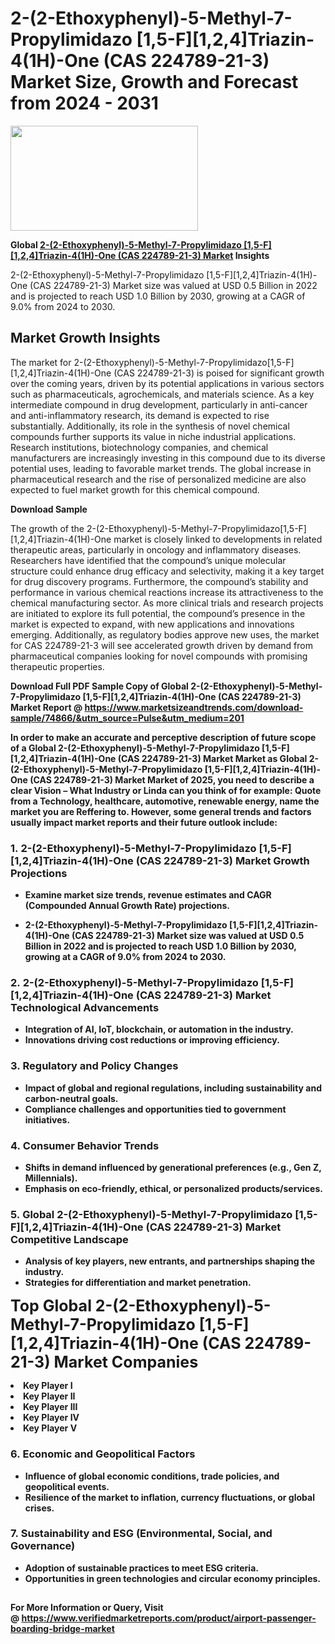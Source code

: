 <H1>2-(2-Ethoxyphenyl)-5-Methyl-7-Propylimidazo [1,5-F][1,2,4]Triazin-4(1H)-One (CAS 224789-21-3) Market Size, Growth and Forecast from 2024 - 2031</H1><img class="aligncenter size-medium wp-image-584254" src="https://thirdeyenews.in/wp-content/uploads/2024/09/Global-Market-Research-300x168.jpeg" alt="" width="300" height="168" /><p><strong>Global&nbsp;<a href="https://www.marketsizeandtrends.com/download-sample/74866/&amp;utm_source=Pulse&amp;utm_medium=201">2-(2-Ethoxyphenyl)-5-Methyl-7-Propylimidazo [1,5-F][1,2,4]Triazin-4(1H)-One (CAS 224789-21-3) Market</a> Insights</strong></p><p>2-(2-Ethoxyphenyl)-5-Methyl-7-Propylimidazo [1,5-F][1,2,4]Triazin-4(1H)-One (CAS 224789-21-3) Market size was valued at USD 0.5 Billion in 2022 and is projected to reach USD 1.0 Billion by 2030, growing at a CAGR of 9.0% from 2024 to 2030.</p><p><h2>Market Growth Insights</h2> <p>The market for 2-(2-Ethoxyphenyl)-5-Methyl-7-Propylimidazo[1,5-F][1,2,4]Triazin-4(1H)-One (CAS 224789-21-3) is poised for significant growth over the coming years, driven by its potential applications in various sectors such as pharmaceuticals, agrochemicals, and materials science. As a key intermediate compound in drug development, particularly in anti-cancer and anti-inflammatory research, its demand is expected to rise substantially. Additionally, its role in the synthesis of novel chemical compounds further supports its value in niche industrial applications. Research institutions, biotechnology companies, and chemical manufacturers are increasingly investing in this compound due to its diverse potential uses, leading to favorable market trends. The global increase in pharmaceutical research and the rise of personalized medicine are also expected to fuel market growth for this chemical compound.</p> <p><strong>Download Sample</strong></p> <p>The growth of the 2-(2-Ethoxyphenyl)-5-Methyl-7-Propylimidazo[1,5-F][1,2,4]Triazin-4(1H)-One market is closely linked to developments in related therapeutic areas, particularly in oncology and inflammatory diseases. Researchers have identified that the compound’s unique molecular structure could enhance drug efficacy and selectivity, making it a key target for drug discovery programs. Furthermore, the compound’s stability and performance in various chemical reactions increase its attractiveness to the chemical manufacturing sector. As more clinical trials and research projects are initiated to explore its full potential, the compound’s presence in the market is expected to expand, with new applications and innovations emerging. Additionally, as regulatory bodies approve new uses, the market for CAS 224789-21-3 will see accelerated growth driven by demand from pharmaceutical companies looking for novel compounds with promising therapeutic properties.</p> <p><strong></p><p><span class=""><strong>Download Full PDF Sample Copy of Global 2-(2-Ethoxyphenyl)-5-Methyl-7-Propylimidazo [1,5-F][1,2,4]Triazin-4(1H)-One (CAS 224789-21-3) Market Report</strong> @ <a href="https://www.marketsizeandtrends.com/download-sample/74866/&amp;utm_source=Pulse&amp;utm_medium=201" target="_blank">https://www.marketsizeandtrends.com/download-sample/74866/&amp;utm_source=Pulse&amp;utm_medium=201</a></span></p><p>In order to make an accurate and perceptive description of future scope of a Global&nbsp;2-(2-Ethoxyphenyl)-5-Methyl-7-Propylimidazo [1,5-F][1,2,4]Triazin-4(1H)-One (CAS 224789-21-3) Market Market as Global&nbsp;2-(2-Ethoxyphenyl)-5-Methyl-7-Propylimidazo [1,5-F][1,2,4]Triazin-4(1H)-One (CAS 224789-21-3) Market Market of 2025, you need to describe a clear Vision &ndash; What Industry or Linda can you think of for example: Quote from a Technology, healthcare, automotive, renewable energy, name the market you are Reffering to. However, some general trends and factors usually impact market reports and their future outlook include:</p><h3>1.&nbsp;<strong>2-(2-Ethoxyphenyl)-5-Methyl-7-Propylimidazo [1,5-F][1,2,4]Triazin-4(1H)-One (CAS 224789-21-3) Market Growth Projections</strong></h3><ul><li>Examine market size trends, revenue estimates and CAGR (Compounded Annual Growth Rate) projections.</li><li><p>2-(2-Ethoxyphenyl)-5-Methyl-7-Propylimidazo [1,5-F][1,2,4]Triazin-4(1H)-One (CAS 224789-21-3) Market size was valued at USD 0.5 Billion in 2022 and is projected to reach USD 1.0 Billion by 2030, growing at a CAGR of 9.0% from 2024 to 2030.</p></li></ul><h3>2.&nbsp;<strong>2-(2-Ethoxyphenyl)-5-Methyl-7-Propylimidazo [1,5-F][1,2,4]Triazin-4(1H)-One (CAS 224789-21-3) Market Technological Advancements</strong></h3><ul><li>Integration of AI, IoT, blockchain, or automation in the industry.</li><li>Innovations driving cost reductions or improving efficiency.</li></ul><h3>3.&nbsp;<strong>Regulatory and Policy Changes</strong></h3><ul><li>Impact of global and regional regulations, including sustainability and carbon-neutral goals.</li><li>Compliance challenges and opportunities tied to government initiatives.</li></ul><h3>4.&nbsp;<strong>Consumer Behavior Trends</strong></h3><ul><li>Shifts in demand influenced by generational preferences (e.g., Gen Z, Millennials).</li><li>Emphasis on eco-friendly, ethical, or personalized products/services.</li></ul><h3>5.&nbsp;<strong>Global 2-(2-Ethoxyphenyl)-5-Methyl-7-Propylimidazo [1,5-F][1,2,4]Triazin-4(1H)-One (CAS 224789-21-3) Market Competitive Landscape</strong></h3><ul><li>Analysis of key players, new entrants, and partnerships shaping the industry.</li><li>Strategies for differentiation and market penetration.</li></ul><p data-pm-slice="1 1 []"><span style="color: inherit; font-family: inherit; font-size: 25px;">Top Global 2-(2-Ethoxyphenyl)-5-Methyl-7-Propylimidazo [1,5-F][1,2,4]Triazin-4(1H)-One (CAS 224789-21-3) Market Companies</span></p><div class="" data-test-id=""><p><li>Key Player I</li><li> Key Player II</li><li> Key Player III</li><li> Key Player IV</li><li> Key Player V</li></p></div><h3>6.&nbsp;<strong>Economic and Geopolitical Factors</strong></h3><ul><li>Influence of global economic conditions, trade policies, and geopolitical events.</li><li>Resilience of the market to inflation, currency fluctuations, or global crises.</li></ul><h3>7.&nbsp;<strong>Sustainability and ESG (Environmental, Social, and Governance)</strong></h3><ul><li>Adoption of sustainable practices to meet ESG criteria.</li><li>Opportunities in green technologies and circular economy principles.</li></ul><h2><strong style="font-size: 14px;">For More Information or Query, Visit @&nbsp;</strong><a style="background-color: #ffffff; font-size: 14px;" href="https://www.marketsizeandtrends.com/report/2-2-ethoxyphenyl-5-methyl-7-propylimidazo-15-f124triazin-41h-one-cas-224789-21-3-market/" target="_blank">https://www.verifiedmarketreports.com/product/airport-passenger-boarding-bridge-market</a></h2>

